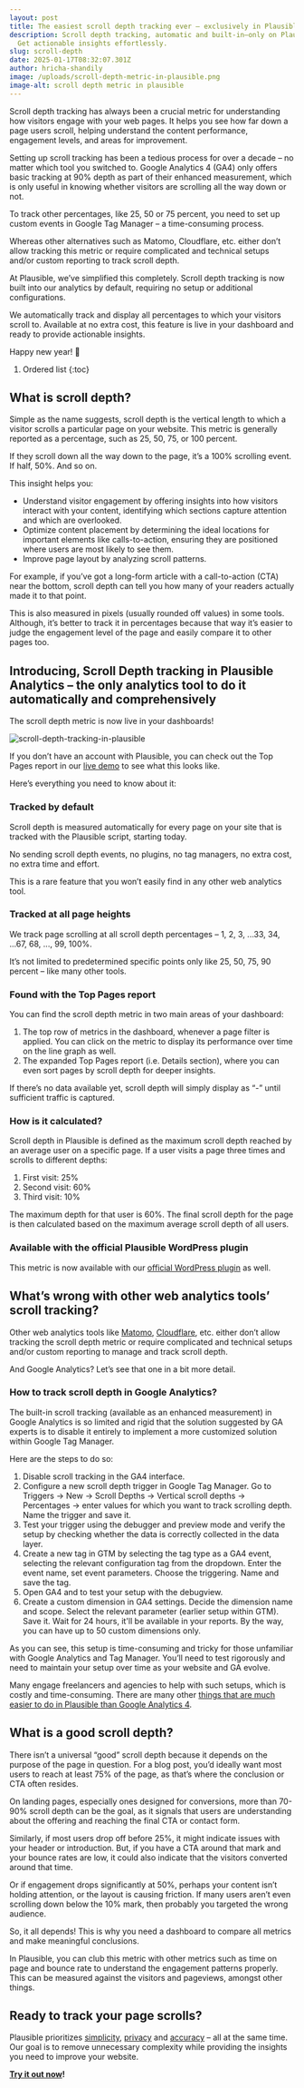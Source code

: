 ```yaml
---
layout: post
title: The easiest scroll depth tracking ever – exclusively in Plausible
description: Scroll depth tracking, automatic and built-in—only on Plausible.
  Get actionable insights effortlessly.
slug: scroll-depth
date: 2025-01-17T08:32:07.301Z
author: hricha-shandily
image: /uploads/scroll-depth-metric-in-plausible.png
image-alt: scroll depth metric in plausible
---
```

Scroll depth tracking has always been a crucial metric for understanding how visitors engage with your web pages. It helps you see how far down a page users scroll, helping understand the content performance, engagement levels, and areas for improvement. 

Setting up scroll tracking has been a tedious process for over a decade – no matter which tool you switched to. Google Analytics 4 (GA4) only offers basic tracking at 90% depth as part of their enhanced measurement, which is only useful in knowing whether visitors are scrolling all the way down or not.

To track other percentages, like 25, 50 or 75 percent, you need to set up custom events in Google Tag Manager – a time-consuming process.

Whereas other alternatives such as Matomo, Cloudflare, etc. either don’t allow tracking this metric or require complicated and technical setups and/or custom reporting to track scroll depth.

At Plausible, we’ve simplified this completely. Scroll depth tracking is now built into our analytics by default, requiring no setup or additional configurations.

We automatically track and display all percentages to which your visitors scroll to. Available at no extra cost, this feature is live in your dashboard and ready to provide actionable insights.

Happy new year! 🍻

1. Ordered list
{:toc}

## What is scroll depth?

Simple as the name suggests, scroll depth is the vertical length to which a visitor scrolls a particular page on your website. This metric is generally reported as a percentage, such as 25, 50, 75, or 100 percent.

If they scroll down all the way down to the page, it’s a 100% scrolling event. If half, 50%. And so on. 

This insight helps you:

* Understand visitor engagement by offering insights into how visitors interact with your content, identifying which sections capture attention and which are overlooked.
* Optimize content placement by determining the ideal locations for important elements like calls-to-action, ensuring they are positioned where users are most likely to see them.
* Improve page layout by analyzing scroll patterns.

For example, if you’ve got a long-form article with a call-to-action (CTA) near the bottom, scroll depth can tell you how many of your readers actually made it to that point.

This is also measured in pixels (usually rounded off values) in some tools. Although, it’s better to track it in percentages because that way it’s easier to judge the engagement level of the page and easily compare it to other pages too.

## Introducing, Scroll Depth tracking in Plausible Analytics – the only analytics tool to do it automatically and comprehensively

The scroll depth metric is now live in your dashboards! 

![scroll-depth-tracking-in-plausible](/uploads/scroll-depth-tracking-in-plausible.gif "scroll-depth-tracking-in-plausible")

If you don’t have an account with Plausible, you can check out the Top Pages report in our [live demo](https://plausible.io/plausible.io/pages?period=30d&keybindHint=T) to see what this looks like.

Here’s everything you need to know about it:

### Tracked by default

Scroll depth is measured automatically for every page on your site that is tracked with the Plausible script, starting today. 

No sending scroll depth events, no plugins, no tag managers, no extra cost, no extra time and effort.

This is a rare feature that you won’t easily find in any other web analytics tool.

### Tracked at all page heights

We track page scrolling at all scroll depth percentages – 1, 2, 3, ...33, 34, ...67, 68, ..., 99, 100%. 

It’s not limited to predetermined specific points only like 25, 50, 75, 90 percent – like many other tools.

### Found with the Top Pages report

You can find the scroll depth metric in two main areas of your dashboard:

1. The top row of metrics in the dashboard, whenever a page filter is applied. You can click on the metric to display its performance over time on the line graph as well.
2. The expanded Top Pages report (i.e. Details section), where you can even sort pages by scroll depth for deeper insights.

If there’s no data available yet, scroll depth will simply display as “-” until sufficient traffic is captured.

### How is it calculated?

Scroll depth in Plausible is defined as the maximum scroll depth reached by an average user on a specific page. If a user visits a page three times and scrolls to different depths:

1. First visit: 25%
2. Second visit: 60%
3. Third visit: 10%

The maximum depth for that user is 60%. The final scroll depth for the page is then calculated based on the maximum average scroll depth of all users.

### Available with the official Plausible WordPress plugin

This metric is now available with our [official WordPress plugin](https://plausible.io/wordpress-analytics-plugin) as well.

## What’s wrong with other web analytics tools’ scroll tracking?

Other web analytics tools like [Matomo](https://plausible.io/vs-matomo), [Cloudflare](https://plausible.io/vs-cloudflare-web-analytics), etc. either don’t allow tracking the scroll depth metric or require complicated and technical setups and/or custom reporting to manage and track scroll depth.

And Google Analytics? Let’s see that one in a bit more detail.

### How to track scroll depth in Google Analytics?

The built-in scroll tracking (available as an enhanced measurement) in Google Analytics is so limited and rigid that the solution suggested by GA experts is to disable it entirely to implement a more customized solution within Google Tag Manager. 

Here are the steps to do so:

1. Disable scroll tracking in the GA4 interface. 
2. Configure a new scroll depth trigger in Google Tag Manager. Go to Triggers -> New -> Scroll Depths -> Vertical scroll depths -> Percentages -> enter values for which you want to track scrolling depth. Name the trigger and save it.
3. Test your trigger using the debugger and preview mode and verify the setup by checking whether the data is correctly collected in the data layer.
4. Create a new tag in GTM by selecting the tag type as a GA4 event, selecting the relevant configuration tag from the dropdown. Enter the event name, set event parameters. Choose the triggering. Name and save the tag.
5. Open GA4 and to test your setup with the debugview.
6. Create a custom dimension in GA4 settings. Decide the dimension name and scope. Select the relevant parameter (earlier setup within GTM). Save it. Wait for 24 hours, it'll be available in your reports. By the way, you can have up to 50 custom dimensions only.

As you can see, this setup is time-consuming and tricky for those unfamiliar with Google Analytics and Tag Manager. You’ll need to test rigorously and need to maintain your setup over time as your website and GA evolve.

Many engage freelancers and agencies to help with such setups, which is costly and time-consuming. There are many other [things that are much easier to do in Plausible than Google Analytics 4](https://plausible.io/blog/easy-insights).

## What is a good scroll depth?

There isn’t a universal “good” scroll depth because it depends on the purpose of the page in question. For a blog post, you’d ideally want most users to reach at least 75% of the page, as that’s where the conclusion or CTA often resides.

On landing pages, especially ones designed for conversions, more than 70-90% scroll depth can be the goal, as it signals that users are understanding about the offering and reaching the final CTA or contact form.

Similarly, if most users drop off before 25%, it might indicate issues with your header or introduction. But, if you have a CTA around that mark and your bounce rates are low, it could also indicate that the visitors converted around that time.

Or if engagement drops significantly at 50%, perhaps your content isn’t holding attention, or the layout is causing friction. If many users aren’t even scrolling down below the 10% mark, then probably you targeted the wrong audience.

So, it all depends! This is why you need a dashboard to compare all metrics and make meaningful conclusions.

In Plausible, you can club this metric with other metrics such as time on page and bounce rate to understand the engagement patterns properly. This can be measured against the visitors and pageviews, amongst other things.

## Ready to track your page scrolls?

Plausible prioritizes [simplicity](https://plausible.io/simple-web-analytics), [privacy](https://plausible.io/privacy-focused-web-analytics) and [accuracy](https://plausible.io/most-accurate-web-analytics) – all at the same time. Our goal is to remove unnecessary complexity while providing the insights you need to improve your website.

**[Try it out now](https://plausible.io/register)!**
